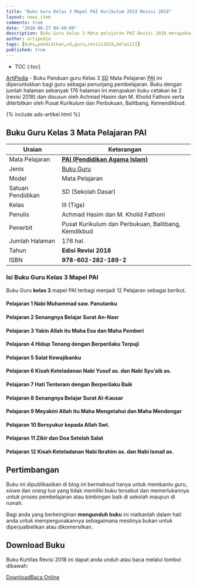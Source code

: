 ```yaml
---
title: "Buku Guru Kelas 3 Mapel PAI Kurikulum 2013 Revisi 2018"
layout: news_item
comments: true
date: "2018-06-27 04:49:09"
description: Buku Guru kelas 3 Mata pelajaran PAI Revisi 2018 merupakan buku paket mata pelajaran Pendidikan Agama Islam kurikulum 2013  cetakan kedua revisi 2018.
author: artipedia
tags: [buku,pendidikan,sd,guru,revisi2018,kelasIII]
published: true
---
```

* TOC
{:toc}

<script type="application/ld+json">
{
  "@context":"http://schema.org",
  "@type":"Book",
  "name" : "{{ page.title }}",
  "author": {
    "@type":"Person",
    "name":"Iba Muhibba dan Lubna Assagaf."
  },
  "url" : "{{ site.url }}{{ page.url }}",
  "workExample" : [{
    "@type": "Book",
    "isbn": "978-602-282-189-2",
    "bookEdition": "Revisi 2018",
    "bookFormat": "http://schema.org/Hardcover",
    "potentialAction":{
    "@type":"ReadAction",
    "target":
      {
        "@type":"EntryPoint",
        "urlTemplate":"{{ site.url }}{{ page.url }}",
        "actionPlatform":[
          "http://schema.org/DesktopWebPlatform",
          "http://schema.org/IOSPlatform",
          "http://schema.org/AndroidPlatform"
        ]
      }
      }
    }
    ]
    }
 
</script>

[ArtiPedia](/ "ArtiPedia") - Buku Panduan guru Kelas 3 <acronym title="Sekolah Dasar">SD</acronym> Mata Pelajaran <acronym title="Pendidikan Agama Islam">PAI</acronym> ini diperuntukkan bagi guru sebagai penunjang pembelajaran. Buku dengan jumlah halaman sebanyak 176 halaman ini merupakan buku cetakan ke 2 (revisi 2018) dan disusun oleh Achmad Hasim dan M. Kholid Fathoni serta diterbitkan oleh Pusat Kurikulum dan Perbukuan, Balitbang, Kemendikbud. 

{% include ads-artikel.html %}

## Buku Guru Kelas 3 Mata Pelajaran PAI

|Uraian|Keterangan|
| --- | --- |
|Mata Pelajaran|<a href="/wiki/buku-guru-kelas-3-mapel-pai-kurikulum-2013-revisi-2018.html" title="Buku Guru Kelas 3 Mata Pelajaran Pendidikan Agama Islam K13 Revisi 2018"><strong>PAI (Pendidikan Agama Islam)</strong></a>|
|Jenis|<a href="/buku" title="Buku Guru" target="_blank">Buku Guru</a>|
|Model|Mata Pelajaran|
|Satuan Pendidikan|SD (Sekolah Dasar)|
|Kelas|III (Tiga)|
|Penulis|Achmad Hasim dan M. Kholid Fathoni|
|Penerbit|Pusat Kurikulum dan Perbukuan, Balitbang, Kemdikbud|
|Jumlah Halaman|176 hal.|
|Tahun|<strong>Edisi Revisi 2018</strong>|
|ISBN|<strong>978-602-282-189-2</strong>|

### Isi Buku Guru Kelas 3 Mapel PAI
Buku Guru <b>kelas 3</b> mapel PAI terbagi menjadi 12 Pelajaran sebagai berikut.
#### Pelajaran 1 Nabi Muhammad saw. Panutanku
#### Pelajaran 2 Senangnya Belajar Surat An-Nasr
#### Pelajaran 3 Yakin Allah itu Maha Esa dan Maha Pemberi
#### Pelajaran 4 Hidup Tenang dengan Berperilaku Terpuji
#### Pelajaran 5 Salat Kewajibanku
#### Pelajaran 6 Kisah Keteladanan Nabi Yusuf as. dan Nabi Syu’aib as.
#### Pelajaran 7 Hati Tenteram dengan Berperilaku Baik
#### Pelajaran 8 Senangnya Belajar Surat Al-Kausar
#### Pelajaran 9 Meyakini Allah itu Maha Mengetahui dan Maha Mendengar
#### Pelajaran 10 Bersyukur kepada Allah Swt.
#### Pelajaran 11 Zikir dan Doa Setelah Salat
#### Pelajaran 12 Kisah Keteladanan Nabi Ibrahim as. dan Nabi Ismail as.
  
## Pertimbangan
Buku ini dipublikasikan di blog ini bermaksud hanya untuk membantu _guru_, _siswa_ dan _orang tua_ yang tidak memiliki buku tersebut dan memerlukannya untuk proses pembelajaran atau bimbingan baik di sekolah maupun di rumah.

Bagi anda yang berkeinginan <b>mengunduh buku</b> ini niatkanlah dalam hati anda untuk mempergunakannya sebagaimana mestinya bukan untuk diperjualbelikan atau dikomersilkan.
  
## Download Buku
Buku Kurtilas Revisi 2018 ini dapat anda unduh atau baca melalui tombol dibawah:
<p class="center"><a class="button download" href="https://docs.google.com/uc?export=download&id=1luCJO_QLK5UnzDVo9oRjItKNa9S-Sf45" rel="nofollow" target="_blank" title="Download">Download</a><a class="button demo open-dialog" href="https://drive.google.com/file/d/1luCJO_QLK5UnzDVo9oRjItKNa9S-Sf45/preview" Title="Baca Online" rel="nofollow">Baca Online</a></p>
